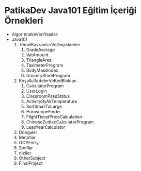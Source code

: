# PatikaDev Java101 Eğitim İçeriği Örnekleri  
* AlgoritmaVeVeriYapıları
* Java101
    1. TemelKavramlarVeDegiskenler
        1. GradeAverage
        2. VatAmount
        3. TriangleArea
        4. TaximeterProgram
        5. BodyMassIndex
        6. GroceryStoreProgram
    2. KoşulluİfadelerVeKodBlokları
        1. CalculatorProgram
        2. UserLogin
        3. ClassroomPassStatus
        4. ActivityByAirTemperature
        5. SortSmallToLarge
        6. HoroscopeFinder
        7. FlightTicketPriceCalculation
        8. ChineseZodiacCalculatorProgram
        9. LeapYearCalculator
    3. Donguler
    4. Metotlar
    5. OOPEntry
    6. Sınıflar
    7. diziler
    8. OtherSubject
    9. FinalProject